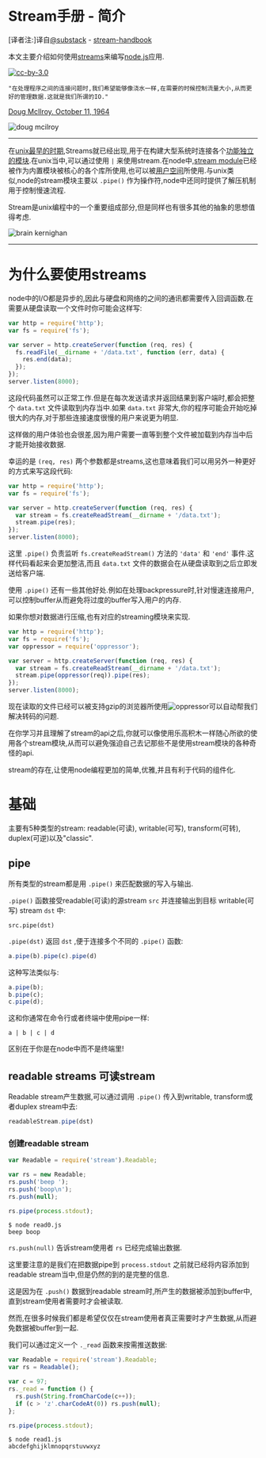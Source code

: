 # Stream手册 - 简介

[译者注:]译自[@substack](https://github.com/substack) - [stream-handbook](https://github.com/substack/stream-handbook)

本文主要介绍如何使用[streams](http://nodejs.org/docs/latest/api/stream.html)来编写[node.js](http://nodejs.org/)应用.

[![cc-by-3.0](http://i.creativecommons.org/l/by/3.0/80x15.png)](http://creativecommons.org/licenses/by/3.0/)

```
"在处理程序之间的连接问题时,我们希望能够像浇水一样,在需要的时候控制流量大小,从而更好的管理数据.这就是我们所谓的IO."
```

[Doug McIlroy. October 11, 1964](http://cm.bell-labs.com/who/dmr/mdmpipe.html)

![doug mcilroy](http://substack.net/images/mcilroy.png)

***

在[unix最早的时期](http://www.youtube.com/watch?v=tc4ROCJYbm0),Streams就已经出现,用于在构建大型系统时连接各个[功能独立的模块](http://www.faqs.org/docs/artu/ch01s06.html).在unix当中,可以通过使用 `|` 来使用stream.在node中,[stream module](http://nodejs.org/docs/latest/api/stream.html)已经被作为内置模块被核心的各个库所使用,也可以被[用户空间](http://en.wikipedia.org/wiki/Kernel_space#KERNEL)所使用.与unix类似,node的stream模块主要以 `.pipe()` 作为操作符,node中还同时提供了解压机制用于控制慢速流程.

Stream是unix编程中的一个重要组成部分,但是同样也有很多其他的抽象的思想值得考虑.

![brain kernighan](http://substack.net/images/kernighan.png)

***

# 为什么要使用streams

node中的I/O都是异步的,因此与硬盘和网络的之间的通讯都需要传入回调函数.在需要从硬盘读取一个文件时你可能会这样写:

```js
var http = require('http');
var fs = require('fs');

var server = http.createServer(function (req, res) {
  fs.readFile(__dirname + '/data.txt', function (err, data) {
    res.end(data);
  });
});
server.listen(8000);
```

这段代码虽然可以正常工作.但是在每次发送请求并返回结果到客户端时,都会把整个 `data.txt` 文件读取到内存当中.如果 `data.txt` 非常大,你的程序可能会开始吃掉很大的内存,对于那些连接速度很慢的用户来说更为明显.

这样做的用户体验也会很差,因为用户需要一直等到整个文件被加载到内存当中后才能开始接收数据.

幸运的是 `(req, res)` 两个参数都是streams,这也意味着我们可以用另外一种更好的方式来写这段代码:

``` js
var http = require('http');
var fs = require('fs');

var server = http.createServer(function (req, res) {
  var stream = fs.createReadStream(__dirname + '/data.txt');
  stream.pipe(res);
});
server.listen(8000);
```

这里 `.pipe()` 负责监听 `fs.createReadStream()` 方法的 `'data'` 和 `'end'` 事件.这样代码看起来会更加整洁,而且 `data.txt` 文件的数据会在从硬盘读取到之后立即发送给客户端.

使用 `.pipe()` 还有一些其他好处.例如在处理backpressure时,针对慢速连接用户,可以控制buffer从而避免将过度的buffer写入用户的内存.

如果你想对数据进行压缩,也有对应的streaming模块来实现.

``` js
var http = require('http');
var fs = require('fs');
var oppressor = require('oppressor');

var server = http.createServer(function (req, res) {
  var stream = fs.createReadStream(__dirname + '/data.txt');
  stream.pipe(oppressor(req)).pipe(res);
});
server.listen(8000);
```

现在读取的文件已经可以被支持gzip的浏览器所使用![oppressor](https://github.com/substack/oppressor)可以自动帮我们解决转码的问题.

在你学习并且理解了stream的api之后,你就可以像使用乐高积木一样随心所欲的使用各个stream模块,从而可以避免强迫自己去记那些不是使用stream模块的各种奇怪的api.

stream的存在,让使用node编程更加的简单,优雅,并且有利于代码的组件化.

# 基础

主要有5种类型的stream: readable(可读), writable(可写), transform(可转), duplex(可逆)以及"classic".

## pipe

所有类型的stream都是用 `.pipe()` 来匹配数据的写入与输出.

`.pipe()` 函数接受readable(可读)的源stream `src` 并连接输出到目标 writable(可写) stream `dst` 中:

```
src.pipe(dst)
```

`.pipe(dst)` 返回 `dst` ,便于连接多个不同的 `.pipe()` 函数:

``` js
a.pipe(b).pipe(c).pipe(d)
```
这种写法类似与:

``` js
a.pipe(b);
b.pipe(c);
c.pipe(d);
```

这和你通常在命令行或者终端中使用pipe一样:

```
a | b | c | d
```

区别在于你是在node中而不是终端里!

## readable streams 可读stream

Readable stream产生数据,可以通过调用 `.pipe()` 传入到writable, transform或者duplex stream中去:

``` js
readableStream.pipe(dst)
```

### 创建readable stream

``` js
var Readable = require('stream').Readable;

var rs = new Readable;
rs.push('beep ');
rs.push('boop\n');
rs.push(null);

rs.pipe(process.stdout);
```

```
$ node read0.js
beep boop
```

`rs.push(null)` 告诉stream使用者 `rs` 已经完成输出数据.

这里要注意的是我们在把数据pipe到 `process.stdout` 之前就已经将内容添加到readable stream当中,但是仍然的到的是完整的信息.

这是因为在 `.push()` 数据到readable stream时,所产生的数据被添加到buffer中,直到stream使用者需要时才会被读取.

然而,在很多时候我们都是希望仅仅在stream使用者真正需要时才产生数据,从而避免数据被buffer到一起.

我们可以通过定义一个 `._read` 函数来按需推送数据:

``` js
var Readable = require('stream').Readable;
var rs = Readable();

var c = 97;
rs._read = function () {
  rs.push(String.fromCharCode(c++));
  if (c > 'z'.charCodeAt(0)) rs.push(null);
};

rs.pipe(process.stdout);
```

```
$ node read1.js
abcdefghijklmnopqrstuvwxyz
```

